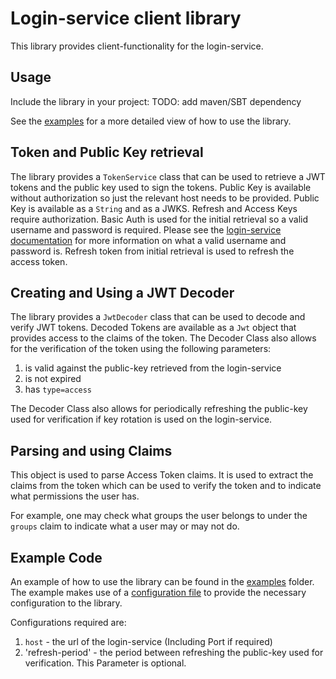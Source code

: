 # Login-service client library

This library provides client-functionality for the login-service.

## Usage

Include the library in your project:
TODO: add maven/SBT dependency

See the [examples](clientLibrary/src/main/scala/za/co/absa/clientexample/Application.scala)
for a more detailed view of how to use the library.

## Token and Public Key retrieval

The library provides a `TokenService` class that can be used to retrieve a JWT tokens and the public key used to sign the tokens.
Public Key is available without authorization so just the relevant host needs to be provided. Public Key is available as a `String` and as a JWKS.
Refresh and Access Keys require authorization. Basic Auth is used for the initial retrieval so a valid username and password is required.
Please see the [login-service documentation](README.md) for more information on what a valid username and password is.
Refresh token from initial retrieval is used to refresh the access token.

## Creating and Using a JWT Decoder

The library provides a `JwtDecoder` class that can be used to decode and verify JWT tokens.
Decoded Tokens are available as a `Jwt` object that provides access to the claims of the token.
The Decoder Class also allows for the verification of the token using the following parameters:
1. is valid against the public-key retrieved from the login-service
2. is not expired
3. has `type=access`

The Decoder Class also allows for periodically refreshing the public-key used for verification
if key rotation is used on the login-service.

## Parsing and using Claims

This object is used to parse Access Token claims. 
It is used to extract the claims from the token which can be used to verify the token 
and to indicate what permissions the user has.

For example, one may check what groups the user belongs to under the `groups` claim to indicate what a user may or may not do.

## Example Code

An example of how to use the library can be found in the [examples](clientLibrary/src/main/scala/za/co/absa/clientexample/Application.scala) folder.
The example makes use of a [configuration file](clientLibrary/src/main/resources/exampleConfig.yaml) to provide the necessary configuration to the library.

Configurations required are:
1. `host` - the url of the login-service (Including Port if required)
2. 'refresh-period' - the period between refreshing the public-key used for verification. This Parameter is optional.
